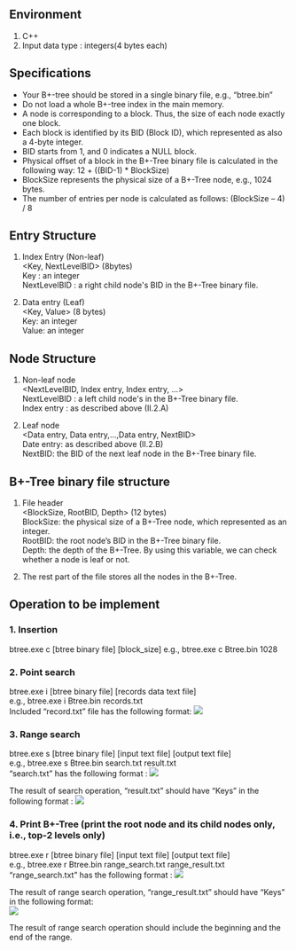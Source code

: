 ## Environment
1. C++
2. Input data type : integers(4 bytes each)

## Specifications
- Your B+-tree should be stored in a single binary file, e.g., “btree.bin”
- Do not load a whole B+-tree index in the main memory.
- A node is corresponding to a block. Thus, the size of each node exactly one block.
- Each block is identified by its BID (Block ID), which represented as also a 4-byte integer.
- BID starts from 1, and 0 indicates a NULL block.
- Physical offset of a block in the B+-Tree binary file is calculated in the following way: 12 + ((BID-1) * BlockSize)
- BlockSize represents the physical size of a B+-Tree node, e.g., 1024 bytes.
- The number of entries per node is calculated as follows: (BlockSize – 4) / 8

## Entry Structure
1. Index Entry (Non-leaf)  
<Key, NextLevelBID> (8bytes)  
Key : an integer  
NextLevelBID : a right child node's BID in the B+-Tree binary file.


2. Data entry (Leaf)  
<Key, Value> (8 bytes)  
Key: an integer  
Value: an integer

## Node Structure
1. Non-leaf node  
<NextLevelBID, Index entry, Index entry, ...>  
NextLevelBID : a left child node's in the B+-Tree binary file.  
Index entry : as described above (II.2.A)

2. Leaf node  
<Data entry, Data entry,…,Data entry, NextBID>  
Date entry: as described above (II.2.B)  
NextBID: the BID of the next leaf node in the B+-Tree binary file.

##  B+-Tree binary file structure
1. File header  
<BlockSize, RootBID, Depth> (12 bytes)  
BlockSize: the physical size of a B+-Tree node, which represented as an integer.  
RootBID: the root node’s BID in the B+-Tree binary file.  
Depth: the depth of the B+-Tree. 
By using this variable, we can check whether a node is leaf or not.

2. The rest part of the file stores all the nodes in the B+-Tree.

## Operation to be implement
### 1. Insertion
btree.exe c [btree binary file] [block_size]
e.g., btree.exe c Btree.bin 1028


### 2. Point search
btree.exe i [btree binary file] [records data text file]  
e.g., btree.exe i Btree.bin records.txt  
Included “record.txt” file has the following format:
![](2022-06-17-21-34-52.png)

### 3. Range search
btree.exe s [btree binary file] [input text file] [output text file]  
e.g., btree.exe s Btree.bin search.txt result.txt  
“search.txt” has the following format : 
![](2022-06-17-21-36-01.png)  


The result of search operation, “result.txt” should have “Keys” in the following format : 
![](2022-06-17-21-36-23.png)


### 4. Print B+-Tree (print the root node and its child nodes only, i.e., top-2 levels only)
btree.exe r [btree binary file] [input text file] [output text file]  
e.g., btree.exe r Btree.bin range_search.txt range_result.txt  
“range_search.txt” has the following format : 
![](2022-06-17-21-36-43.png)  


The result of range search operation, “range_result.txt” should have “Keys” in the following format:  
![](2022-06-17-21-36-53.png)  


The result of range search operation should include the beginning and the end of the range. 